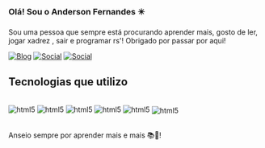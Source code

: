 ### Olá! Sou o Anderson Fernandes ✴️
Sou uma pessoa que sempre está procurando aprender mais, gosto de ler, jogar xadrez , sair e programar rs'!
Obrigado por passar por aqui!

[![Blog](https://img.shields.io/badge/Ander-Suther-FF5722?style=for-the-badge&logo=blogger&logoColor=white)](https://andersuther.github.io/#home)
[![Social](https://img.shields.io/badge/Instagram-E4405F?style=for-the-badge&logo=instagram&logoColor=white)](https://www.instagram.com/anderjj0/)
[![Social](https://img.shields.io/badge/LinkedIn-0077B5?style=for-the-badge&logo=linkedin&logoColor=white)](https://www.linkedin.com/in/anderson-fernandes-7805b6210/)

## Tecnologias que utilizo

<div style="display:inline_block"><br/>
<img allign="center" alt="html5" src="https://img.shields.io/badge/React_Native-20232A?style=for-the-badge&logo=react&logoColor=61DAFB">
<img allign="center" alt="html5" src="https://img.shields.io/badge/JavaScript-323330?style=for-the-badge&logo=javascript&logoColor=F7DF1E">
<img allign="center" alt="html5" src="https://img.shields.io/badge/Node.js-43853D?style=for-the-badge&logo=node.js&logoColor=white">
<img allign="center" alt="html5" src="https://img.shields.io/badge/Android-3DDC84?style=for-the-badge&logo=android&logoColor=white">
<img allign="center" alt="html5" src="https://img.shields.io/badge/CSS-239120?&style=for-the-badge&logo=css3&logoColor=white">
<img align="center" alt="html5" src="https://img.shields.io/badge/Kotlin-0095D5?&style=for-the-badge&logo=kotlin&logoColor=white">


</div><br/>

Anseio sempre por aprender mais e mais 📚🙌!

